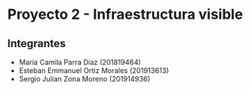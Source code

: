 # Proyecto 2 - Infraestructura visible
## Integrantes
* Maria Camila Parra Díaz (201819464)
* Esteban Emmanuel Ortiz Morales (201913613)  
* Sergio Julian Zona Moreno (201914936)


